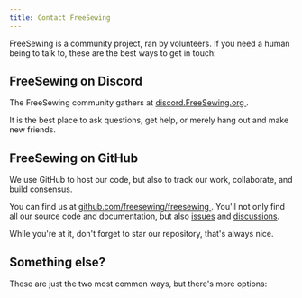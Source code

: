 ```yaml
---
title: Contact FreeSewing
---
```


FreeSewing is a community project, ran by volunteers.
If you need a human being to talk to, these are the best ways to get in touch:

## FreeSewing on Discord

The FreeSewing community gathers at [discord.FreeSewing.org
](https://freesewing.discord.org/).

It is the best place to ask questions, get help, or merely hang out and make
new friends.

## FreeSewing on GitHub

We use GitHub to host our code, but also to track our work, collaborate, and
build consensus.

You can find us at [github.com/freesewing/freesewing
](https://github.com/freesewing/freesewing/). You'll not only find all our
source code and documentation, but also
[issues](https://github.com/freesewing/freesewing/issues) and
[discussions](https://github.com/freesewing/freesewing/discussions). 

While you're at it, don't forget to star our repository, that's always nice.

## Something else?

These are just the two most common ways, but there's more options:

<ReadMore />

